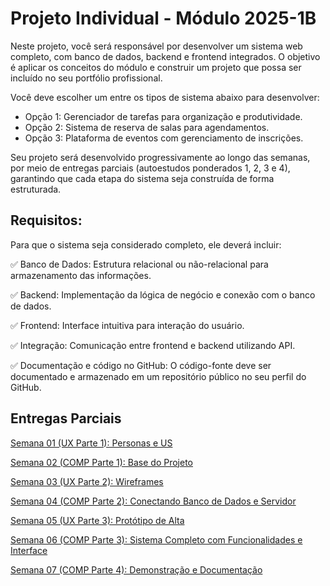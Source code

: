 # Projeto Individual - Módulo 2025-1B
Neste projeto, você será responsável por desenvolver um sistema web completo, com banco de dados, backend e frontend integrados. O objetivo é aplicar os conceitos do módulo e construir um projeto que possa ser incluído no seu portfólio profissional.

Você deve escolher um entre os tipos de sistema abaixo para desenvolver:
- Opção 1: Gerenciador de tarefas para organização e produtividade.
- Opção 2: Sistema de reserva de salas para agendamentos. 
- Opção 3: Plataforma de eventos com gerenciamento de inscrições. 

Seu projeto será desenvolvido progressivamente ao longo das semanas, por meio de entregas parciais (autoestudos ponderados 1, 2, 3 e 4), garantindo que cada etapa do sistema seja construída de forma estruturada.

## Requisitos:
Para que o sistema seja considerado completo, ele deverá incluir:

 ✅ Banco de Dados: Estrutura relacional ou não-relacional para armazenamento das informações.

 ✅ Backend: Implementação da lógica de negócio e conexão com o banco de dados.

 ✅ Frontend: Interface intuitiva para interação do usuário.

 ✅ Integração: Comunicação entre frontend e backend utilizando API.

 ✅ Documentação e código no GitHub: O código-fonte deve ser documentado e armazenado em um repositório público no seu perfil do GitHub.

 ## Entregas Parciais

[Semana 01 (UX Parte 1): Personas e US](UX_Ponderada1.md)  

[Semana 02 (COMP Parte 1): Base do Projeto](Comp_Ponderada1.md)  

[Semana 03 (UX Parte 2): Wireframes](UX_Ponderada2.md)  

[Semana 04 (COMP Parte 2): Conectando Banco de Dados e Servidor](Comp_Ponderada2.md)  

[Semana 05 (UX Parte 3): Protótipo de Alta](UX_Ponderada3.md)  

[Semana 06 (COMP Parte 3): Sistema Completo com Funcionalidades e Interface](Comp_Ponderada3.md)  

[Semana 07 (COMP Parte 4): Demonstração e Documentação](Comp_Ponderada4.md)  
